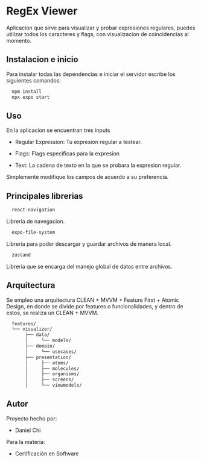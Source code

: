 
# RegEx Viewer

Aplicacion que sirve para visualizar y probar expresiones regulares, puedes utilizar todos los caracteres y flags, con visualizacion de coincidencias al momento.


## Instalacion e inicio

Para instalar todas las dependencias e iniciar el servidor escribe los siguientes comandos:

```bash
  npm install
  npx expo start
```
## Uso

En la aplicacion se encuentran tres inputs

- Regular Expression: Tu expresion regular a testear.

- Flags: Flags especificas para la expresion

- Text: La cadena de texto en la que se probara la expresion regular.

Simplemente modifique los campos de acuerdo a su preferencia.

## Principales librerias

```bash
  react-navigation
```
Libreria de navegacion.


```bash
  expo-file-system
```
Libreria para poder descargar y guardar archivos de manera local.

```bash
  zustand
```
Libreria que se encarga del manejo global de datos entre archivos.
## Arquitectura

Se empleo una arquitectura CLEAN + MVVM + Feature First + Atomic Design, en donde se divide por features o funcionalidades, y dentro de estos, se realiza un CLEAN + MVVM.

```bash
  features/
  └── visualizer/
       ├── data/
       │     └── models/
       ├── domain/
       │     └── usecases/
       ├── presentation/
       │     ├── atoms/
       │     ├── molecules/
       │     ├── organisms/
       │     ├── screens/
       │     └── viewmodels/
```
## Autor

Proyecto hecho por:

- Daniel Chi

Para la materia:

- Certificación en Software